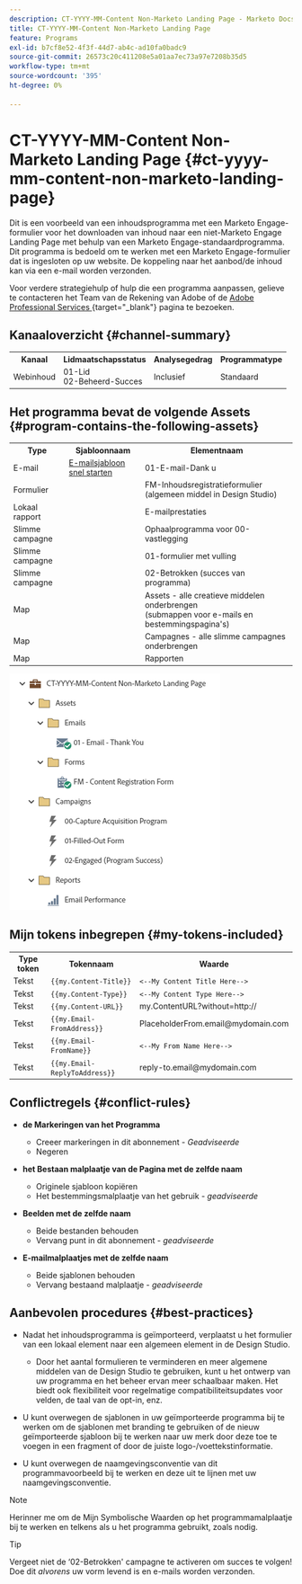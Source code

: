 ```yaml
---
description: CT-YYYY-MM-Content Non-Marketo Landing Page - Marketo Docs - Productdocumentatie
title: CT-YYYY-MM-Content Non-Marketo Landing Page
feature: Programs
exl-id: b7cf8e52-4f3f-44d7-ab4c-ad10fa0badc9
source-git-commit: 26573c20c411208e5a01aa7ec73a97e7208b35d5
workflow-type: tm+mt
source-wordcount: '395'
ht-degree: 0%

---
```


# CT-YYYY-MM-Content Non-Marketo Landing Page {#ct-yyyy-mm-content-non-marketo-landing-page}

Dit is een voorbeeld van een inhoudsprogramma met een Marketo Engage-formulier voor het downloaden van inhoud naar een niet-Marketo Engage Landing Page met behulp van een Marketo Engage-standaardprogramma. Dit programma is bedoeld om te werken met een Marketo Engage-formulier dat is ingesloten op uw website. De koppeling naar het aanbod/de inhoud kan via een e-mail worden verzonden.

Voor verdere strategiehulp of hulp die een programma aanpassen, gelieve te contacteren het Team van de Rekening van Adobe of de [ Adobe Professional Services ](https://business.adobe.com/customers/consulting-services/main.html){target="_blank"} pagina te bezoeken.

## Kanaaloverzicht {#channel-summary}

<table style="table-layout:auto">
 <tbody>
  <tr>
   <th>Kanaal</th>
   <th>Lidmaatschapsstatus</th>
   <th>Analysegedrag</th>
   <th>Programmatype</th>
  </tr>
  <tr>
   <td>Webinhoud</td>
   <td>01-Lid
<br/> 02-Beheerd-Succes</td>
   <td>Inclusief</td>
   <td>Standaard</td>
  </tr>
 </tbody>
</table>

## Het programma bevat de volgende Assets {#program-contains-the-following-assets}

<table style="table-layout:auto">
 <tbody>
  <tr>
   <th>Type</th>
   <th>Sjabloonnaam</th>
   <th>Elementnaam</th>
  </tr>
  <tr>
   <td>E-mail</td>
   <td><a href="/help/marketo/product-docs/core-marketo-concepts/programs/program-library/quick-start-email-template.md" target="_blank">E-mailsjabloon snel starten</a></td>
   <td>01-E-mail-Dank u</td>
  </tr>
  <tr>
   <td>Formulier</td>
   <td> </td>
   <td>FM-Inhoudsregistratieformulier (algemeen middel in Design Studio)</td>
  </tr>
  <tr>
   <td>Lokaal rapport</td>
   <td> </td>
   <td>E-mailprestaties</td>
  </tr>
  <tr>
   <td>Slimme campagne</td>
   <td> </td>
   <td>Ophaalprogramma voor 00-vastlegging</td>
  </tr>
  <tr>
   <td>Slimme campagne</td>
   <td> </td>
   <td>01-formulier met vulling</td>
  </tr>
  <tr>
   <td>Slimme campagne</td>
   <td> </td>
   <td>02-Betrokken (succes van programma)</td>
  </tr>
  <tr>
   <td>Map</td>
   <td> </td>
   <td>Assets - alle creatieve middelen onderbrengen
<br/> (submappen voor e-mails en bestemmingspagina's)  </td>
  </tr>
  <tr>
   <td>Map</td>
   <td> </td>
   <td>Campagnes - alle slimme campagnes onderbrengen</td>
  </tr>
  <tr>
   <td>Map</td>
   <td> </td>
   <td>Rapporten</td>
  </tr>
 </tbody>
</table>

![](assets/ct-yyyy-mm-content-non-marketo-landing-page-1.png)

## Mijn tokens inbegrepen {#my-tokens-included}

<table style="table-layout:auto">
 <tbody>
  <tr>
   <th>Type token</th>
   <th>Tokennaam</th>
   <th>Waarde</th>
  </tr>
  <tr>
   <td>Tekst</td>
   <td><code>{{my.Content-Title}}</code></td>
   <td><code><--My Content Title Here--></code></td>
  </tr>
  <tr>
   <td>Tekst</td>
   <td><code>{{my.Content-Type}}</code></td>
   <td><code><--My Content Type Here--></code></td>
  </tr>
  <tr>
   <td>Tekst</td>
   <td><code>{{my.Content-URL}}</code></td>
   <td>my.ContentURL?without=http://</td>
  </tr>
  <tr>
   <td>Tekst</td>
   <td><code>{{my.Email-FromAddress}}</code></td>
   <td>PlaceholderFrom.email@mydomain.com</td>
  </tr>
  <tr>
   <td>Tekst</td>
   <td><code>{{my.Email-FromName}}</code></td>
   <td><code><--My From Name Here--></code></td>
  </tr>
  <tr>
   <td>Tekst</td>
   <td><code>{{my.Email-ReplyToAddress}}</code></td>
   <td>reply-to.email@mydomain.com</td>
  </tr>
 </tbody>
</table>

## Conflictregels {#conflict-rules}

* **de Markeringen van het Programma**
   * Creeer markeringen in dit abonnement - _Geadviseerde_
   * Negeren

* **het Bestaan malplaatje van de Pagina met de zelfde naam**
   * Originele sjabloon kopiëren
   * Het bestemmingsmalplaatje van het gebruik - _geadviseerde_

* **Beelden met de zelfde naam**
   * Beide bestanden behouden
   * Vervang punt in dit abonnement - _geadviseerde_

* **E-mailmalplaatjes met de zelfde naam**
   * Beide sjablonen behouden
   * Vervang bestaand malplaatje - _geadviseerde_

## Aanbevolen procedures {#best-practices}

* Nadat het inhoudsprogramma is geïmporteerd, verplaatst u het formulier van een lokaal element naar een algemeen element in de Design Studio.
   * Door het aantal formulieren te verminderen en meer algemene middelen van de Design Studio te gebruiken, kunt u het ontwerp van uw programma en het beheer ervan meer schaalbaar maken. Het biedt ook flexibiliteit voor regelmatige compatibiliteitsupdates voor velden, de taal van de opt-in, enz.

* U kunt overwegen de sjablonen in uw geïmporteerde programma bij te werken om de sjablonen met branding te gebruiken of de nieuw geïmporteerde sjabloon bij te werken naar uw merk door deze toe te voegen in een fragment of door de juiste logo-/voettekstinformatie.

* U kunt overwegen de naamgevingsconventie van dit programmavoorbeeld bij te werken en deze uit te lijnen met uw naamgevingsconventie.

>[!NOTE]
>
>Herinner me om de Mijn Symbolische Waarden op het programmamalplaatje bij te werken en telkens als u het programma gebruikt, zoals nodig.

>[!TIP]
>
>Vergeet niet de ‘02-Betrokken&#39; campagne te activeren om succes te volgen! Doe dit _alvorens_ uw vorm levend is en e-mails worden verzonden.
